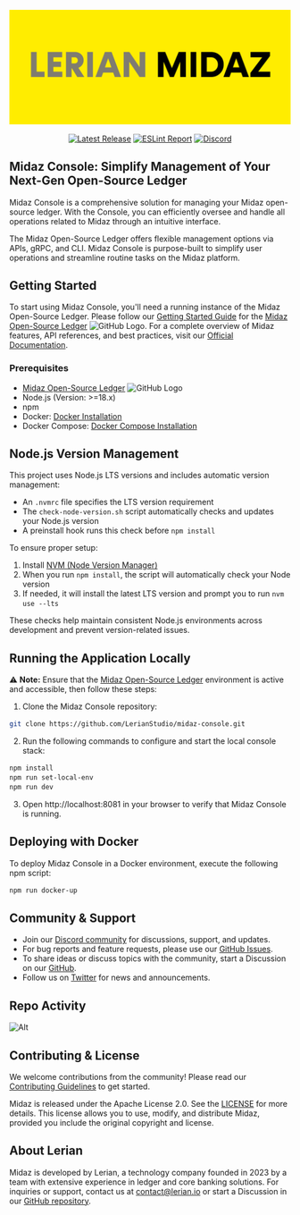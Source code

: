 ![banner](public/images/midaz-banner.png)

<div align="center">

[![Latest Release](https://img.shields.io/github/v/release/LerianStudio/midaz?include_prereleases)](https://github.com/LerianStudio/midaz-console/releases)
[![ESLint Report](https://img.shields.io/badge/eslint%20report-%E2%9C%85-brightgreen?logo=eslint)](https://github.com/LerianStudio/midaz-console/blob/ESLintReport)
[![Discord](https://img.shields.io/badge/Discord-Lerian%20Studio-%237289da.svg?logo=discord)](https://discord.gg/DnhqKwkGv3)

</div>

## Midaz Console: Simplify Management of Your Next-Gen Open-Source Ledger

Midaz Console is a comprehensive solution for managing your Midaz open-source ledger. With the Console, you can efficiently oversee and handle all operations related to Midaz through an intuitive interface.

The Midaz Open-Source Ledger offers flexible management options via APIs, gRPC, and CLI. Midaz Console is purpose-built to simplify user operations and streamline routine tasks on the Midaz platform.

## Getting Started

To start using Midaz Console, you'll need a running instance of the Midaz Open-Source Ledger. Please follow our [Getting Started Guide](https://docs.lerian.studio/docs/getting-started) for the [Midaz Open-Source Ledger](https://github.com/LerianStudio/midaz) <img src="https://github.com/favicon.ico" width="20" height="20" alt="GitHub Logo">. For a complete overview of Midaz features, API references, and best practices, visit our [Official Documentation](https://docs.lerian.studio/).

### Prerequisites

- [Midaz Open-Source Ledger](https://github.com/LerianStudio/midaz) <img src="https://github.com/favicon.ico" width="20" height="20" alt="GitHub Logo">
- Node.js (Version: >=18.x)
- npm
- Docker: [Docker Installation](https://docs.docker.com/get-docker/)
- Docker Compose: [Docker Compose Installation](https://docs.docker.com/compose/install/)

## Node.js Version Management

This project uses Node.js LTS versions and includes automatic version management:

- An `.nvmrc` file specifies the LTS version requirement
- The `check-node-version.sh` script automatically checks and updates your Node.js version
- A preinstall hook runs this check before `npm install`

To ensure proper setup:

1. Install [NVM (Node Version Manager)](https://github.com/nvm-sh/nvm)
2. When you run `npm install`, the script will automatically check your Node version
3. If needed, it will install the latest LTS version and prompt you to run `nvm use --lts`

These checks help maintain consistent Node.js environments across development and prevent version-related issues.

## Running the Application Locally

:warning: **Note:** Ensure that the [Midaz Open-Source Ledger](https://github.com/LerianStudio/midaz) environment is active and accessible, then follow these steps:

1. Clone the Midaz Console repository:

```bash
git clone https://github.com/LerianStudio/midaz-console.git
```

2. Run the following commands to configure and start the local console stack:

```bash
npm install
npm run set-local-env
npm run dev
```

3. Open http://localhost:8081 in your browser to verify that Midaz Console is running.

## Deploying with Docker

To deploy Midaz Console in a Docker environment, execute the following npm script:

```bash
npm run docker-up
```

## Community & Support

- Join our [Discord community](https://discord.gg/DnhqKwkGv3) for discussions, support, and updates.
- For bug reports and feature requests, please use our [GitHub Issues](https://github.com/LerianStudio/midaz-console/issues).
- To share ideas or discuss topics with the community, start a Discussion on our [GitHub](https://github.com/LerianStudio/midaz-console/discussions).
- Follow us on [Twitter](https://twitter.com/LerianStudio) for news and announcements.

## Repo Activity

![Alt](https://repobeats.axiom.co/api/embed/f428d2468cc360e813df4eb3c0e89777343d3da2.svg "Repobeats analytics image")

## Contributing & License

We welcome contributions from the community! Please read our [Contributing Guidelines](CONTRIBUTING.md) to get started.

Midaz is released under the Apache License 2.0. See the [LICENSE](LICENSE.md) for more details. This license allows you to use, modify, and distribute Midaz, provided you include the original copyright and license.

## About Lerian

Midaz is developed by Lerian, a technology company founded in 2023 by a team with extensive experience in ledger and core banking solutions. For inquiries or support, contact us at [contact@lerian.io](mailto:contact@lerian.io) or start a Discussion in our [GitHub repository](https://github.com/LerianStudio/midaz-console/discussions).
